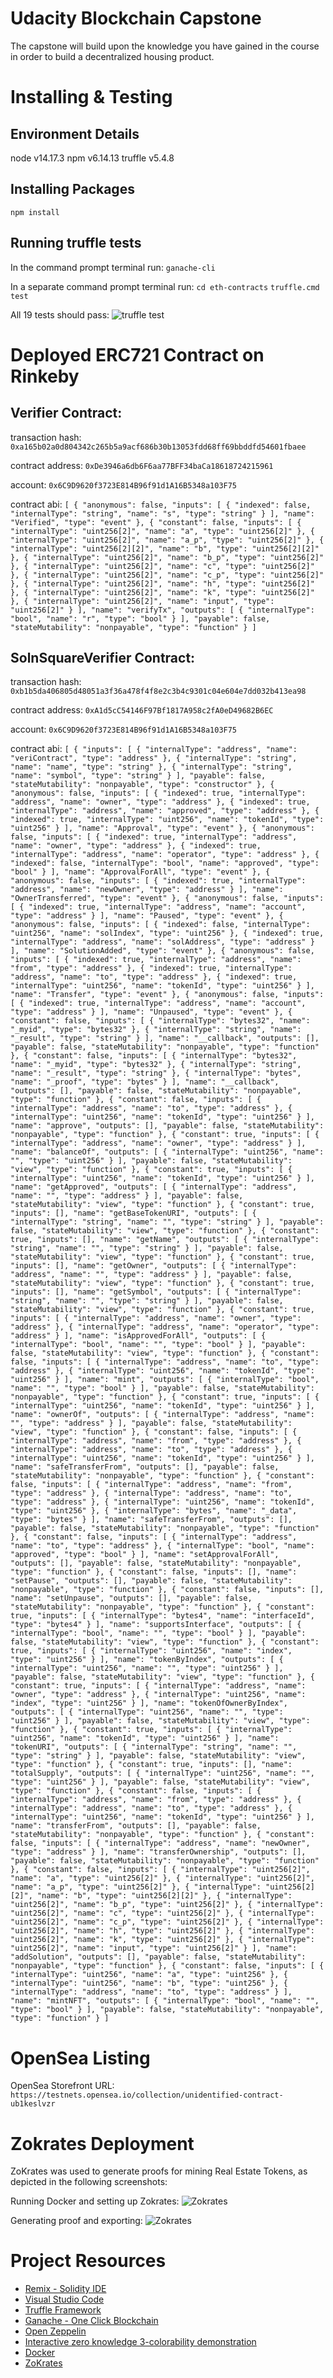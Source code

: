 # Udacity Blockchain Capstone

The capstone will build upon the knowledge you have gained in the course in order to build a decentralized housing product.

# Installing & Testing

## Environment Details

node v14.17.3
npm v6.14.13
truffle v5.4.8

## Installing Packages

`npm install`

## Running truffle tests

In the command prompt terminal run:
`ganache-cli`

In a separate command prompt terminal run:
`cd eth-contracts`
`truffle.cmd test`

All 19 tests should pass:
![truffle test](images/testpassing.PNG)

# Deployed ERC721 Contract on Rinkeby

## Verifier Contract:
transaction hash: `0xa165b02a0d804342c265b5a9acf686b30b13053fdd68ff69bbddfd54601fbaee`

contract address: `0xDe3946a6db6F6aa77BFF34baCa18618724215961`

account: `0x6C9D9620f3723E814B96f91d1A16B5348a103F75`

contract abi: `[
    {
      "anonymous": false,
      "inputs": [
        {
          "indexed": false,
          "internalType": "string",
          "name": "s",
          "type": "string"
        }
      ],
      "name": "Verified",
      "type": "event"
    },
    {
      "constant": false,
      "inputs": [
        {
          "internalType": "uint256[2]",
          "name": "a",
          "type": "uint256[2]"
        },
        {
          "internalType": "uint256[2]",
          "name": "a_p",
          "type": "uint256[2]"
        },
        {
          "internalType": "uint256[2][2]",
          "name": "b",
          "type": "uint256[2][2]"
        },
        {
          "internalType": "uint256[2]",
          "name": "b_p",
          "type": "uint256[2]"
        },
        {
          "internalType": "uint256[2]",
          "name": "c",
          "type": "uint256[2]"
        },
        {
          "internalType": "uint256[2]",
          "name": "c_p",
          "type": "uint256[2]"
        },
        {
          "internalType": "uint256[2]",
          "name": "h",
          "type": "uint256[2]"
        },
        {
          "internalType": "uint256[2]",
          "name": "k",
          "type": "uint256[2]"
        },
        {
          "internalType": "uint256[2]",
          "name": "input",
          "type": "uint256[2]"
        }
      ],
      "name": "verifyTx",
      "outputs": [
        {
          "internalType": "bool",
          "name": "r",
          "type": "bool"
        }
      ],
      "payable": false,
      "stateMutability": "nonpayable",
      "type": "function"
    }
  ]`

## SolnSquareVerifier Contract:
transaction hash: `0xb1b5da406805d48051a3f36a478f4f8e2c3b4c9301c04e604e7dd032b413ea98`

contract address: `0xA1d5cC54146F97Bf1817A958c2fA0eD49682B6EC`

account: `0x6C9D9620f3723E814B96f91d1A16B5348a103F75`

contract abi: `[
    {
      "inputs": [
        {
          "internalType": "address",
          "name": "veriContract",
          "type": "address"
        },
        {
          "internalType": "string",
          "name": "name",
          "type": "string"
        },
        {
          "internalType": "string",
          "name": "symbol",
          "type": "string"
        }
      ],
      "payable": false,
      "stateMutability": "nonpayable",
      "type": "constructor"
    },
    {
      "anonymous": false,
      "inputs": [
        {
          "indexed": true,
          "internalType": "address",
          "name": "owner",
          "type": "address"
        },
        {
          "indexed": true,
          "internalType": "address",
          "name": "approved",
          "type": "address"
        },
        {
          "indexed": true,
          "internalType": "uint256",
          "name": "tokenId",
          "type": "uint256"
        }
      ],
      "name": "Approval",
      "type": "event"
    },
    {
      "anonymous": false,
      "inputs": [
        {
          "indexed": true,
          "internalType": "address",
          "name": "owner",
          "type": "address"
        },
        {
          "indexed": true,
          "internalType": "address",
          "name": "operator",
          "type": "address"
        },
        {
          "indexed": false,
          "internalType": "bool",
          "name": "approved",
          "type": "bool"
        }
      ],
      "name": "ApprovalForAll",
      "type": "event"
    },
    {
      "anonymous": false,
      "inputs": [
        {
          "indexed": true,
          "internalType": "address",
          "name": "newOwner",
          "type": "address"
        }
      ],
      "name": "OwnerTransferred",
      "type": "event"
    },
    {
      "anonymous": false,
      "inputs": [
        {
          "indexed": true,
          "internalType": "address",
          "name": "account",
          "type": "address"
        }
      ],
      "name": "Paused",
      "type": "event"
    },
    {
      "anonymous": false,
      "inputs": [
        {
          "indexed": false,
          "internalType": "uint256",
          "name": "solIndex",
          "type": "uint256"
        },
        {
          "indexed": true,
          "internalType": "address",
          "name": "solAddress",
          "type": "address"
        }
      ],
      "name": "SolutionAdded",
      "type": "event"
    },
    {
      "anonymous": false,
      "inputs": [
        {
          "indexed": true,
          "internalType": "address",
          "name": "from",
          "type": "address"
        },
        {
          "indexed": true,
          "internalType": "address",
          "name": "to",
          "type": "address"
        },
        {
          "indexed": true,
          "internalType": "uint256",
          "name": "tokenId",
          "type": "uint256"
        }
      ],
      "name": "Transfer",
      "type": "event"
    },
    {
      "anonymous": false,
      "inputs": [
        {
          "indexed": true,
          "internalType": "address",
          "name": "account",
          "type": "address"
        }
      ],
      "name": "Unpaused",
      "type": "event"
    },
    {
      "constant": false,
      "inputs": [
        {
          "internalType": "bytes32",
          "name": "_myid",
          "type": "bytes32"
        },
        {
          "internalType": "string",
          "name": "_result",
          "type": "string"
        }
      ],
      "name": "__callback",
      "outputs": [],
      "payable": false,
      "stateMutability": "nonpayable",
      "type": "function"
    },
    {
      "constant": false,
      "inputs": [
        {
          "internalType": "bytes32",
          "name": "_myid",
          "type": "bytes32"
        },
        {
          "internalType": "string",
          "name": "_result",
          "type": "string"
        },
        {
          "internalType": "bytes",
          "name": "_proof",
          "type": "bytes"
        }
      ],
      "name": "__callback",
      "outputs": [],
      "payable": false,
      "stateMutability": "nonpayable",
      "type": "function"
    },
    {
      "constant": false,
      "inputs": [
        {
          "internalType": "address",
          "name": "to",
          "type": "address"
        },
        {
          "internalType": "uint256",
          "name": "tokenId",
          "type": "uint256"
        }
      ],
      "name": "approve",
      "outputs": [],
      "payable": false,
      "stateMutability": "nonpayable",
      "type": "function"
    },
    {
      "constant": true,
      "inputs": [
        {
          "internalType": "address",
          "name": "owner",
          "type": "address"
        }
      ],
      "name": "balanceOf",
      "outputs": [
        {
          "internalType": "uint256",
          "name": "",
          "type": "uint256"
        }
      ],
      "payable": false,
      "stateMutability": "view",
      "type": "function"
    },
    {
      "constant": true,
      "inputs": [
        {
          "internalType": "uint256",
          "name": "tokenId",
          "type": "uint256"
        }
      ],
      "name": "getApproved",
      "outputs": [
        {
          "internalType": "address",
          "name": "",
          "type": "address"
        }
      ],
      "payable": false,
      "stateMutability": "view",
      "type": "function"
    },
    {
      "constant": true,
      "inputs": [],
      "name": "getBaseTokenURI",
      "outputs": [
        {
          "internalType": "string",
          "name": "",
          "type": "string"
        }
      ],
      "payable": false,
      "stateMutability": "view",
      "type": "function"
    },
    {
      "constant": true,
      "inputs": [],
      "name": "getName",
      "outputs": [
        {
          "internalType": "string",
          "name": "",
          "type": "string"
        }
      ],
      "payable": false,
      "stateMutability": "view",
      "type": "function"
    },
    {
      "constant": true,
      "inputs": [],
      "name": "getOwner",
      "outputs": [
        {
          "internalType": "address",
          "name": "",
          "type": "address"
        }
      ],
      "payable": false,
      "stateMutability": "view",
      "type": "function"
    },
    {
      "constant": true,
      "inputs": [],
      "name": "getSymbol",
      "outputs": [
        {
          "internalType": "string",
          "name": "",
          "type": "string"
        }
      ],
      "payable": false,
      "stateMutability": "view",
      "type": "function"
    },
    {
      "constant": true,
      "inputs": [
        {
          "internalType": "address",
          "name": "owner",
          "type": "address"
        },
        {
          "internalType": "address",
          "name": "operator",
          "type": "address"
        }
      ],
      "name": "isApprovedForAll",
      "outputs": [
        {
          "internalType": "bool",
          "name": "",
          "type": "bool"
        }
      ],
      "payable": false,
      "stateMutability": "view",
      "type": "function"
    },
    {
      "constant": false,
      "inputs": [
        {
          "internalType": "address",
          "name": "to",
          "type": "address"
        },
        {
          "internalType": "uint256",
          "name": "tokenId",
          "type": "uint256"
        }
      ],
      "name": "mint",
      "outputs": [
        {
          "internalType": "bool",
          "name": "",
          "type": "bool"
        }
      ],
      "payable": false,
      "stateMutability": "nonpayable",
      "type": "function"
    },
    {
      "constant": true,
      "inputs": [
        {
          "internalType": "uint256",
          "name": "tokenId",
          "type": "uint256"
        }
      ],
      "name": "ownerOf",
      "outputs": [
        {
          "internalType": "address",
          "name": "",
          "type": "address"
        }
      ],
      "payable": false,
      "stateMutability": "view",
      "type": "function"
    },
    {
      "constant": false,
      "inputs": [
        {
          "internalType": "address",
          "name": "from",
          "type": "address"
        },
        {
          "internalType": "address",
          "name": "to",
          "type": "address"
        },
        {
          "internalType": "uint256",
          "name": "tokenId",
          "type": "uint256"
        }
      ],
      "name": "safeTransferFrom",
      "outputs": [],
      "payable": false,
      "stateMutability": "nonpayable",
      "type": "function"
    },
    {
      "constant": false,
      "inputs": [
        {
          "internalType": "address",
          "name": "from",
          "type": "address"
        },
        {
          "internalType": "address",
          "name": "to",
          "type": "address"
        },
        {
          "internalType": "uint256",
          "name": "tokenId",
          "type": "uint256"
        },
        {
          "internalType": "bytes",
          "name": "_data",
          "type": "bytes"
        }
      ],
      "name": "safeTransferFrom",
      "outputs": [],
      "payable": false,
      "stateMutability": "nonpayable",
      "type": "function"
    },
    {
      "constant": false,
      "inputs": [
        {
          "internalType": "address",
          "name": "to",
          "type": "address"
        },
        {
          "internalType": "bool",
          "name": "approved",
          "type": "bool"
        }
      ],
      "name": "setApprovalForAll",
      "outputs": [],
      "payable": false,
      "stateMutability": "nonpayable",
      "type": "function"
    },
    {
      "constant": false,
      "inputs": [],
      "name": "setPause",
      "outputs": [],
      "payable": false,
      "stateMutability": "nonpayable",
      "type": "function"
    },
    {
      "constant": false,
      "inputs": [],
      "name": "setUnpause",
      "outputs": [],
      "payable": false,
      "stateMutability": "nonpayable",
      "type": "function"
    },
    {
      "constant": true,
      "inputs": [
        {
          "internalType": "bytes4",
          "name": "interfaceId",
          "type": "bytes4"
        }
      ],
      "name": "supportsInterface",
      "outputs": [
        {
          "internalType": "bool",
          "name": "",
          "type": "bool"
        }
      ],
      "payable": false,
      "stateMutability": "view",
      "type": "function"
    },
    {
      "constant": true,
      "inputs": [
        {
          "internalType": "uint256",
          "name": "index",
          "type": "uint256"
        }
      ],
      "name": "tokenByIndex",
      "outputs": [
        {
          "internalType": "uint256",
          "name": "",
          "type": "uint256"
        }
      ],
      "payable": false,
      "stateMutability": "view",
      "type": "function"
    },
    {
      "constant": true,
      "inputs": [
        {
          "internalType": "address",
          "name": "owner",
          "type": "address"
        },
        {
          "internalType": "uint256",
          "name": "index",
          "type": "uint256"
        }
      ],
      "name": "tokenOfOwnerByIndex",
      "outputs": [
        {
          "internalType": "uint256",
          "name": "",
          "type": "uint256"
        }
      ],
      "payable": false,
      "stateMutability": "view",
      "type": "function"
    },
    {
      "constant": true,
      "inputs": [
        {
          "internalType": "uint256",
          "name": "tokenId",
          "type": "uint256"
        }
      ],
      "name": "tokenURI",
      "outputs": [
        {
          "internalType": "string",
          "name": "",
          "type": "string"
        }
      ],
      "payable": false,
      "stateMutability": "view",
      "type": "function"
    },
    {
      "constant": true,
      "inputs": [],
      "name": "totalSupply",
      "outputs": [
        {
          "internalType": "uint256",
          "name": "",
          "type": "uint256"
        }
      ],
      "payable": false,
      "stateMutability": "view",
      "type": "function"
    },
    {
      "constant": false,
      "inputs": [
        {
          "internalType": "address",
          "name": "from",
          "type": "address"
        },
        {
          "internalType": "address",
          "name": "to",
          "type": "address"
        },
        {
          "internalType": "uint256",
          "name": "tokenId",
          "type": "uint256"
        }
      ],
      "name": "transferFrom",
      "outputs": [],
      "payable": false,
      "stateMutability": "nonpayable",
      "type": "function"
    },
    {
      "constant": false,
      "inputs": [
        {
          "internalType": "address",
          "name": "newOwner",
          "type": "address"
        }
      ],
      "name": "transferOwnership",
      "outputs": [],
      "payable": false,
      "stateMutability": "nonpayable",
      "type": "function"
    },
    {
      "constant": false,
      "inputs": [
        {
          "internalType": "uint256[2]",
          "name": "a",
          "type": "uint256[2]"
        },
        {
          "internalType": "uint256[2]",
          "name": "a_p",
          "type": "uint256[2]"
        },
        {
          "internalType": "uint256[2][2]",
          "name": "b",
          "type": "uint256[2][2]"
        },
        {
          "internalType": "uint256[2]",
          "name": "b_p",
          "type": "uint256[2]"
        },
        {
          "internalType": "uint256[2]",
          "name": "c",
          "type": "uint256[2]"
        },
        {
          "internalType": "uint256[2]",
          "name": "c_p",
          "type": "uint256[2]"
        },
        {
          "internalType": "uint256[2]",
          "name": "h",
          "type": "uint256[2]"
        },
        {
          "internalType": "uint256[2]",
          "name": "k",
          "type": "uint256[2]"
        },
        {
          "internalType": "uint256[2]",
          "name": "input",
          "type": "uint256[2]"
        }
      ],
      "name": "addSolution",
      "outputs": [],
      "payable": false,
      "stateMutability": "nonpayable",
      "type": "function"
    },
    {
      "constant": false,
      "inputs": [
        {
          "internalType": "uint256",
          "name": "a",
          "type": "uint256"
        },
        {
          "internalType": "uint256",
          "name": "b",
          "type": "uint256"
        },
        {
          "internalType": "address",
          "name": "to",
          "type": "address"
        }
      ],
      "name": "mintNFT",
      "outputs": [
        {
          "internalType": "bool",
          "name": "",
          "type": "bool"
        }
      ],
      "payable": false,
      "stateMutability": "nonpayable",
      "type": "function"
    }
  ]`

# OpenSea Listing

OpenSea Storefront URL: `https://testnets.opensea.io/collection/unidentified-contract-ub1keslvzr`

# Zokrates Deployment

ZoKrates was used to generate proofs for mining Real Estate Tokens, as depicted in the following screenshots:

Running Docker and setting up Zokrates:
![Zokrates](images/zokrates-setup.PNG)

Generating proof and exporting:
![Zokrates](images/zokrates-proof-export.PNG)


# Project Resources

* [Remix - Solidity IDE](https://remix.ethereum.org/)
* [Visual Studio Code](https://code.visualstudio.com/)
* [Truffle Framework](https://truffleframework.com/)
* [Ganache - One Click Blockchain](https://truffleframework.com/ganache)
* [Open Zeppelin ](https://openzeppelin.org/)
* [Interactive zero knowledge 3-colorability demonstration](http://web.mit.edu/~ezyang/Public/graph/svg.html)
* [Docker](https://docs.docker.com/install/)
* [ZoKrates](https://github.com/Zokrates/ZoKrates)
